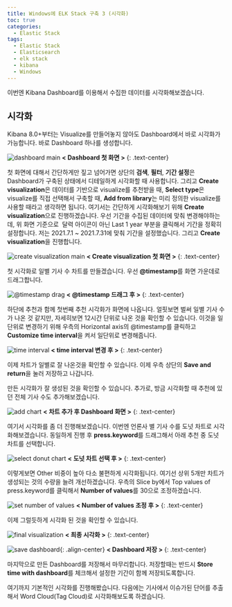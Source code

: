 ```yaml
---
title: Windows에 ELK Stack 구축 3 (시각화)
toc: true
categories:
  - Elastic Stack
tags:
  - Elastic Stack
  - Elasticsearch
  - elk stack
  - kibana
  - Windows
---
```

이번엔 Kibana Dashboard를 이용해서 수집한 데이터를 시각화해보겠습니다.

## **시각화**
Kibana 8.0+부터는 Visualize를 만들어놓지 않아도 Dashboard에서 바로 시각화가 가능합니다. 바로 Dashboard 하나를 생성합니다.

![dashboard main](/assets/images/posts/2022-4-3-tistory-post-8/img-1.png)
**< Dashboard 첫 화면 >**
{: .text-center}
<br>

첫 화면에 대해서 간단하게만 짚고 넘어가면 상단의 **검색**, **필터**, **기간 설정**은 Dashboard가 구축된 상태에서 디테일하게 시각화할 때 사용합니다. 그리고 **Create visualization**은 데이터를 기반으로 visualize를 추천받을 때, **Select type**은 visualize를 직접 선택해서 구축할 때, **Add from library**는 미리 정의한 visualize를 사용할 때라고 생각하면 됩니다.
여기서는 간단하게 시각화해보기 위해 **Create visualization**으로 진행하겠습니다. 우선 기간을 수집된 데이터에 맞춰 변경해야하는데, 위 화면 기준으로  달력 아이콘이 아닌 Last 1 year 부분을 클릭해서 기간을 정확히 설정합니다. 저는 2021.7.1 ~ 2021.7.31에 맞춰 기간을 설정했습니다. 그리고 **Create visualization**을 진행합니다.

![create visualization main](/assets/images/posts/2022-4-3-tistory-post-8/img-2.png)
**< Create visualization 첫 화면 >**
{: .text-center}
<br>

첫 시각화로 일별 기사 수 차트를 만들겠습니다. 우선 **@timestamp**를 화면 가운데로 드래그합니다.

![@timestamp drag](/assets/images/posts/2022-4-3-tistory-post-8/img-3.png)
**< @timestamp 드래그 후 >**
{: .text-center}
<br>

하단에 추천과 함께 첫번째 추천 시각화가 화면에 나옵니다. 얼핏보면 벌써 일별 기사 수가 나온 것 같지만, 자세히보면 12시간 단위로 나온 것을 확인할 수 있습니다. 이것을 일단위로 변경하기 위해 우측의 Horizontal axis의 @timestamp를 클릭하고 **Customize time interval**을 켜서 일단위로 변경해줍니다.

![time interval](/assets/images/posts/2022-4-3-tistory-post-8/img-4.png)
**< time interval 변경 후 >**
{: .text-center}
<br>

이제 차트가 일별로 잘 나온것을 확인할 수 있습니다. 이제 우측 상단의 **Save and return**을 눌러 저장하고 나갑니다.

만든 시각화가 잘 생성된 것을 확인할 수 있습니다. 추가로, 방금 시각화할 때 추천에 있던 전체 기사 수도 추가해보겠습니다.

![add chart](/assets/images/posts/2022-4-3-tistory-post-8/img-5.png)
**< 차트 추가 후 Dashboard 화면 >**
{: .text-center}
<br>

여기서 시각화를 좀 더 진행해보겠습니다. 이번엔 언론사 별 기사 수를 도넛 차트로 시각화해보겠습니다. 동일하게 진행 후 **press.keyword**를 드래그해서 아래 추천 중 도넛 차트를 선택합니다. 

![select donut chart](/assets/images/posts/2022-4-3-tistory-post-8/img-6.png)
**< 도넛 차트 선택 후 >**
{: .text-center}
<br>

이렇게보면 Other 비중이 높아 다소 불편하게 시각화됩니다. 여기선 상위 5개만 차트가 생성되는 것의 수량을 늘려 개선하겠습니다. 우측의 Slice by에서 Top values of press.keyword를 클릭해서 **Number of values**를 30으로 조정하겠습니다.

![set number of values](/assets/images/posts/2022-4-3-tistory-post-8/img-7.png)
**< Number of values 조정 후 >**
{: .text-center}
<br>

이제 그럴듯하게 시각화 된 것을 확인할 수 있습니다.

![final visualization](/assets/images/posts/2022-4-3-tistory-post-8/img-8.png)
**< 최종 시각화 >**
{: .text-center}
<br>

![save dashboard](/assets/images/posts/2022-4-3-tistory-post-8/img-9.png){: .align-center}
**< Dashboard 저장 >**
{: .text-center}
<br>

마지막으로 만든 Dashboard를 저장해서 마무리합니다. 저장할때는 반드시 **Store time with dashboard**를 체크해서 설정한 기간이 함께 저장되도록합니다.

여기까지 기본적인 시각화를 진행해봤습니다. 다음에는 기사에서 이슈가된 단어를 추출해서 Word Cloud(Tag Cloud)​로 시각화해보도록 하겠습니다.
